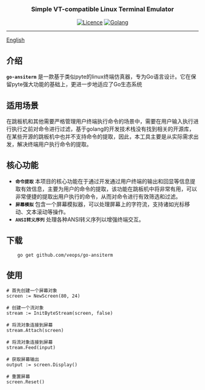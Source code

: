 <h3 align="center">Simple VT-compatible Linux Terminal Emulator</h3>
<div align="center">

[![Licence](https://img.shields.io/badge/Licence-Apache-brightgreen)](https://github.com/veops/gin-api-template/blob/main/LICENSE)
[![Golang](https://img.shields.io/badge/go-1.18+-blue)](https://go.dev/dl/)
</div>

------------------------------
[English](README.md)

## 介绍

**`go-ansiterm`** 是一款基于类似pyte的linux终端仿真器，专为Go语言设计。它在保留pyte强大功能的基础上，更进一步地适应了Go生态系统


## 适用场景

在跳板机和其他需要严格管理用户终端执行命令的场景中，需要在用户输入执行进行执行之前对命令进行过滤，基于golang的开发技术栈没有找到相关的开源库，在某些开源的跳板机中也并不支持命令的提取，因此，本工具主要是从实际需求出发，解决终端用户执行命令的提取。


## 核心功能

- **`命令提取`** 本项目的核心功能在于通过开发通过用户终端的输出和回显等信息提取有效信息，主要为用户的命令的提取，该功能在跳板机中将非常有用，可以非常便捷的提取出用户执行的命令，从而对命令进行有效筛选和过滤。
- **`屏幕模拟`**  包含一个屏幕模拟器，可以处理屏幕上的字符流，支持诸如光标移动、文本滚动等操作。
- **`ANSI转义序列`** 处理各种ANSI转义序列以增强终端交互。



## 下载
```shell
    go get github.com/veops/go-ansiterm
```

## 使用
```shell
# 首先创建一个屏幕对象
screen := NewScreen(80, 24)

# 创建一个流对象
stream := InitByteStream(screen, false)

# 将流对象连接到屏幕
stream.Attach(screen)

# 将流对象连接到屏幕
stream.Feed(input)

# 获取屏幕输出
output := screen.Display()

# 重置屏幕
screen.Reset()
```